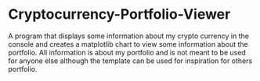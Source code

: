 # Cryptocurrency-Portfolio-Viewer
A program that displays some information about my crypto currency in the console and creates a matplotlib chart to view some information about the portfolio.
All information is about my portfolio and is not meant to be used for anyone else although the template can be used for inspiration for others portfolio.

